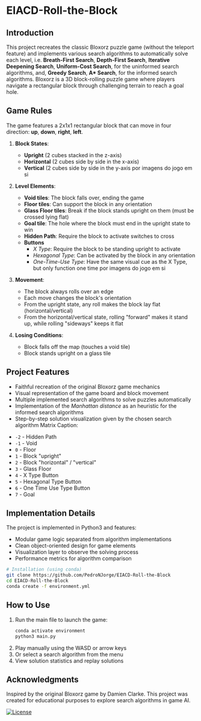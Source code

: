 # EIACD-Roll-the-Block

## Introduction
This project recreates the classic Bloxorz puzzle game (without the teleport feature) and implements various search algorithms to automatically solve each level, i.e. **Breath-First Search**, **Depth-First Search**, **Iterative Deepening Search**, **Uniform-Cost Search**, for the uninformed search algorithms, and, **Greedy Search**, **A\* Search**, for the informed search algorithms. Bloxorz is a 3D block-rolling puzzle game where players navigate a rectangular block through challenging terrain to reach a goal hole.

## Game Rules
The game features a 2x1x1 rectangular block that can move in four direction: **up**, **down**, **right**, **left**.
1. **Block States**:
   - **Upright** (2 cubes stacked in the z-axis)
   - **Horizontal** (2 cubes side by side in the x-axis)
   - **Vertical** (2 cubes side by side in the y-axis
por imagens do jogo em si
2. **Level Elements**:
   - **Void tiles**: The block falls over, ending the game
   - **Floor tiles**: Can support the block in any orientation
   - **Glass Floor tiles**: Break if the block stands upright on them (must be crossed lying flat)
   - **Goal tile**: The hole where the block must end in the upright state to win
   - **Hidden Path**: Require the block to activate switches to cross
   - **Buttons**
     * *X Type*: Require the block to be standing upright to activate
     * *Hexagonal Type*: Can be activated by the block in any orientation
     * *One-Time-Use Type*: Have the same visual cue as the X Type, but only function one time
por imagens do jogo em si
3. **Movement**:
   - The block always rolls over an edge
   - Each move changes the block's orientation
   - From the upright state, any roll makes the block lay flat (horizontal/vertical)
   - From the horizontal/vertical state, rolling "forward" makes it stand up, while rolling "sideways" keeps it flat

4. **Losing Conditions**:
   - Block falls off the map (touches a void tile)
   - Block stands upright on a glass tile

## Project Features
- Faithful recreation of the original Bloxorz game mechanics
- Visual representation of the game board and block movement
- Multiple implemented search algorithms to solve puzzles automatically
- Implementation of the *Manhattan distance* as an heuristic for the informed search algorithms
- Step-by-step solution visualization given by the chosen search algorithm
Matrix Caption: </br>
* `-2` - Hidden Path
* `-1` - Void
* `0` - Floor
* `1` - Block "upright"
* `2` - Block "horizontal" / "vertical"
* `3` - Glass Floor
* `4` - X Type Button
* `5` - Hexagonal Type Button
* `6` - One Time Use Type Button
* `7` - Goal

## Implementation Details
The project is implemented in Python3 and features:
- Modular game logic separated from algorithm implementations
- Clean object-oriented design for game elements
- Visualization layer to observe the solving process
- Performance metrics for algorithm comparison

```bash
# Installation (using conda)
git clone https://github.com/PedroNJorge/EIACD-Roll-the-Block
cd EIACD-Roll-the-Block
conda create -f environment.yml
```

## How to Use
1. Run the main file to launch the game:
   ```bash
   conda activate environment
   python3 main.py
   ```
2. Play manually using the WASD or arrow keys
3. Or select a search algorithm from the menu
4. View solution statistics and replay solutions

## Acknowledgments
Inspired by the original Bloxorz game by Damien Clarke. This project was created for educational purposes to explore search algorithms in game AI.

[![License](https://img.shields.io/badge/license-MIT-blue.svg)](LICENSE)
